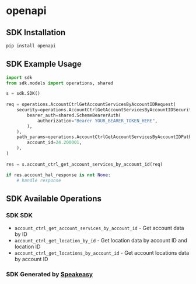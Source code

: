 # openapi

<!-- Start SDK Installation -->
## SDK Installation

```bash
pip install openapi
```
<!-- End SDK Installation -->

## SDK Example Usage
<!-- Start SDK Example Usage -->
```python
import sdk
from sdk.models import operations, shared

s = sdk.SDK()
    
req = operations.AccountCtrlGetAccountServicesByAccountIDRequest(
    security=operations.AccountCtrlGetAccountServicesByAccountIDSecurity(
        bearer_auth=shared.SchemeBearerAuth(
            authorization="Bearer YOUR_BEARER_TOKEN_HERE",
        ),
    ),
    path_params=operations.AccountCtrlGetAccountServicesByAccountIDPathParams(
        account_id=24.200001,
    ),
)
    
res = s.account_ctrl_get_account_services_by_account_id(req)

if res.account_hal_response is not None:
    # handle response
```
<!-- End SDK Example Usage -->

<!-- Start SDK Available Operations -->
## SDK Available Operations

### SDK SDK

* `account_ctrl_get_account_services_by_account_id` - Get account data by ID
* `account_ctrl_get_location_by_id` - Get location data by account ID and location ID
* `account_ctrl_get_locations_by_account_id` - Get account locations data by account ID

<!-- End SDK Available Operations -->

### SDK Generated by [Speakeasy](https://docs.speakeasyapi.dev/docs/using-speakeasy/client-sdks)
